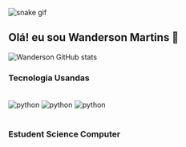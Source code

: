 ![snake gif](https://github.com/Wanderson-Martins/SEU_REPOSITORIO/blob/output/github-contribution-grid-snake.svg)
## Olá! eu sou Wanderson Martins 👋

![Wanderson GitHub stats](https://github-readme-stats.vercel.app/api?username=Wanderson-Martins&show_icons=true&theme=radical)

### Tecnologia Usandas

<div style="display: inline_block"></br>
<img align="center" alt="python" src= "https://img.shields.io/badge/Python-14354C?style=for-the-badge&logo=python&logoColor=white" />
<img align="center" alt="python" src= "https://img.shields.io/badge/MySQL-005C84?style=for-the-badge&logo=mysql&logoColor=white" />
<img align="center" alt="python" src= "https://img.shields.io/badge/Microsoft_Excel-217346?style=for-the-badge&logo=microsoft-excel&logoColor=white" />
</div></br>

### Estudent Science Computer


